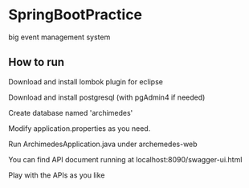 # SpringBootPractice
big event management system

## How to run
Download and install lombok plugin for eclipse

Download and install postgresql (with pgAdmin4 if needed)

Create database named 'archimedes'

Modify application.properties as you need.

Run ArchimedesApplication.java under archemedes-web

You can find API document running at localhost:8090/swagger-ui.html

Play with the APIs as you like
